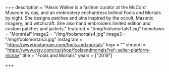 +++
description = "Alexis Walker is a fashion curator at the McCord Museum by day, and an embroidery enchantress behind Fools and Mortals by night. She designs patches and pins inspired by the occult, Masonic imagery, and witchcraft. She also hand embroiders limited edition and custom patches and jackets."
featured = "/img/foolsmortals1.jpg"
hometown = "Montréal"
image2 = "/img/foolsmortals4.jpg"
image3 = "/img/foolsmortals3.jpg"
instagram = "https://www.instagram.com/fools.and.mortals"
logo = ""
shopurl = "https://www.etsy.com/ca/shop/foolsandmortals?ref=seller-platform-mcnav"
title = "Fools and Mortals"
years = ["2019"]

+++

